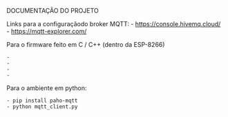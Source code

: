 DOCUMENTAÇÃO DO PROJETO 

Links para a configuraçãodo broker MQTT:
    - https://console.hivemq.cloud/
    - https://mqtt-explorer.com/

Para o firmware feito em C / C++ (dentro da ESP-8266)

    -
    -
    -
    -

Para o ambiente em python:

    - pip install paho-mqtt
    - python mqtt_client.py